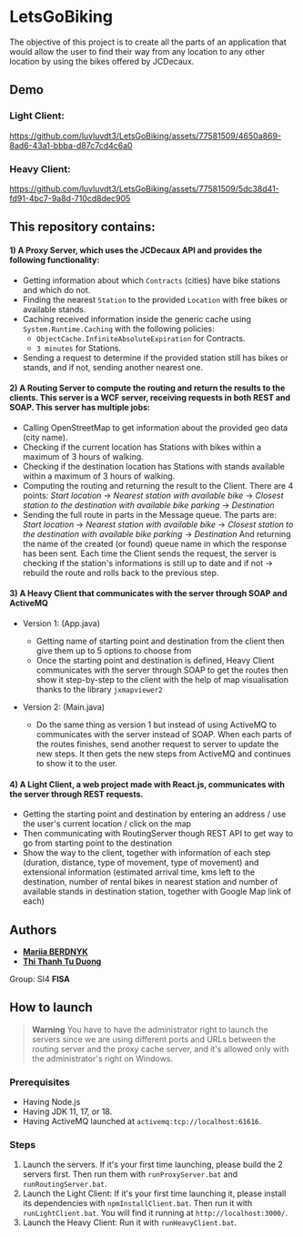# LetsGoBiking

The objective of this project is to create all the parts of an application that would allow the user to find their way from any location to any other location by using the bikes offered by JCDecaux.

## Demo
### Light Client:
https://github.com/luvluvdt3/LetsGoBiking/assets/77581509/4650a869-8ad6-43a1-bbba-d87c7cd4c6a0

### Heavy Client:
https://github.com/luvluvdt3/LetsGoBiking/assets/77581509/5dc38d41-fd91-4bc7-9a8d-710cd8dec905

## This repository contains:

<h4 align="left">1) A Proxy Server, which uses the JCDecaux API and provides the following functionality:</h4>

- Getting information about which `Contracts` (cities) have bike stations and which do not.
- Finding the nearest `Station` to the provided `Location` with free bikes or available stands.
- Caching received information inside the generic cache using `System.Runtime.Caching` with the following policies:
    - `ObjectCache.InfiniteAbsoluteExpiration` for Contracts.
    - `3 minutes` for Stations.
- Sending a request to determine if the provided station still has bikes or stands, and if not, sending another nearest one.

<h4 align="left">2) A Routing Server to compute the routing and return the results to the clients. This server is a WCF server, receiving requests in both REST and SOAP. This server has multiple jobs:</h4>

- Calling OpenStreetMap to get information about the provided geo data (city name).
- Checking if the current location has Stations with bikes within a maximum of 3 hours of walking.
- Checking if the destination location has Stations with stands available within a maximum of 3 hours of walking.
- Computing the routing and returning the result to the Client. There are 4 points:
  *Start location* -> *Nearest station with available bike* -> *Closest station to the destination with available bike parking* -> *Destination*
- Sending the full route in parts in the Message queue. The parts are:
  *Start location* -> *Nearest station with available bike* -> *Closest station to the destination with available bike parking* -> *Destination*
  And returning the name of the created (or found) queue name in which the response has been sent. Each time the Client sends the request, the server is checking if the station's informations is still up to date and if not -> rebuild the route and rolls back to the previous step.

<h4 align="left">3) A Heavy Client that communicates with the server through SOAP and ActiveMQ </h4>

- Version 1: (App.java)
  - Getting name of starting point and destination from the client then give them up to 5 options to choose from
  - Once the starting point and destination is defined, Heavy Client communicates with the server through SOAP to get the routes then show it step-by-step to the client with the help of map visualisation thanks to the library `jxmapviewer2`

- Version 2: (Main.java)
  - Do the same thing as version 1 but instead of using ActiveMQ to communicates with the server instead of SOAP. When each parts of the routes finishes, send another request to server to update the new steps. It then gets the new steps from ActiveMQ and continues to show it to the user.  

<h4 align="left">4) A Light Client, a web project made with React.js, communicates with the server through REST requests.</h4>

- Getting the starting point and destination by entering an address / use the user's current location / click on the map
- Then communicating with RoutingServer though REST API to get way to go from starting point to the destination
- Show the way to the client, together with information of each step (duration, distance, type of movement, type of movement) and extensional information (estimated arrival time, kms left to the destination, number of rental bikes in nearest station and number of available stands in destination station, together with Google Map link of each)
  
## Authors

- [**Mariia BERDNYK**](https://github.com/BadUkrainianWolf)
- [**Thi Thanh Tu Duong**](https://github.com/luvluvdt3)

Group: SI4 **FISA**

## How to launch

> **Warning**
> You have to have the administrator right to launch the servers since we are using different ports and URLs between the routing server and the proxy cache server, and it's allowed only with the administrator's right on Windows.

### Prerequisites
- Having Node.js
- Having JDK 11, 17, or 18.
- Having ActiveMQ launched at `activemq:tcp://localhost:61616`.

### Steps

1. Launch the servers.
   If it's your first time launching, please build the 2 servers first.
   Then run them with `runProxyServer.bat` and `runRoutingServer.bat`.
3. Launch the Light Client:
   If it's your first time launching it, please install its dependencies with `npmInstallClient.bat`.
   Then run it with `runLightClient.bat`.
   You will find it running at `http://localhost:3000/`.
4. Launch the Heavy Client:
   Run it with `runHeavyClient.bat`.

